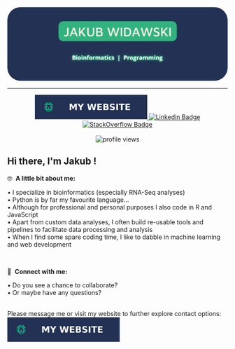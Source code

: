 <div align="center">
  <a href="https://www.jdwidawski.com/">
    <img alt="Website Badge" src="./images/banner.png" style="border-radius: 30px;"/>  
  </a>
</div>

---

<div align="center">
  <a href="https://www.jdwidawski.com/">
    <img alt="Website Badge" src="./images/website_badge.svg"/>  
  </a>

  <a href="https://www.linkedin.com/in/jdwidawski/">
    <img alt="Linkedin Badge" src="https://img.shields.io/badge/-LinkedIn-0e76a8?style=for-the-badge&logo=Linkedin&logoColor=white" />
  </a>

  <a href="https://stackoverflow.com/users/12334415/jakub">
    <img alt="StackOverflow Badge" src="https://img.shields.io/badge/stack%20overflow-FE7A16?logo=stack-overflow&logoColor=white&style=for-the-badge" />
  </a>
  <br><br>
  <a>
   <img  alt="profile views" src="https://gpvc.arturio.dev/jdwidawski" /> 
  </a>
 </div> 
 
 
## Hi there, I'm Jakub !

:nerd_face: &nbsp;**A little bit about me:**

• I specialize in bioinformatics (especially RNA-Seq analyses)<br>
• Python is by far my favourite language...<br>
• Although for professional and personal purposes I also code in R and JavaScript<br>
• Apart from custom data analyses, I often build re-usable tools and pipelines to facilitate data processing and analysis<br>
• When I find some spare coding time, I like to dabble in machine learning and web development<br>


<br>

🔗 &nbsp;**Connect with me:**

• Do you see a chance to collaborate?<br>
• Or maybe have any questions?<br>

<br>
Please message me or visit my website to further explore contact options:&nbsp;&nbsp; <a href="https://www.jdwidawski.com/"><img alt="Website Badge" src="./images/website_badge.svg"/></a>


